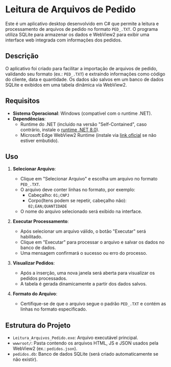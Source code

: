 # Leitura de Arquivos de Pedido

Este é um aplicativo desktop desenvolvido em C# que permite a leitura e processamento de arquivos de pedido no formato `PED_.TXT`. O programa utiliza SQLite para armazenar os dados e WebView2 para exibir uma interface web integrada com informações dos pedidos.

## Descrição

O aplicativo foi criado para facilitar a importação de arquivos de pedido, validando seu formato (ex.: `PED_.TXT`) e extraindo informações como código do cliente, data e quantidade. Os dados são salvos em um banco de dados SQLite e exibidos em uma tabela dinâmica via WebView2.

## Requisitos

- **Sistema Operacional**: Windows (compatível com o runtime .NET).
- **Dependências**:
  - Runtime do .NET (incluído na versão "Self-Contained", caso contrário, instale o [runtime .NET 8.0](https://dotnet.microsoft.com/download/dotnet/8.0)).
  - Microsoft Edge WebView2 Runtime (instale via [link oficial](https://developer.microsoft.com/en-us/microsoft-edge/webview2/) se não estiver embutido).

## Uso

1. **Selecionar Arquivo**:
   - Clique em "Selecionar Arquivo" e escolha um arquivo no formato `PED_.TXT`.
   - O arquivo deve conter linhas no formato, por exemplo:
     - Cabeçalho: `01;CNPJ`
     - Corpo(Itens podem se repetir, cabeçalho não): `02;EAN;QUANTIDADE`
   - O nome do arquivo selecionado será exibido na interface.

2. **Executar Processamento**:
   - Após selecionar um arquivo válido, o botão "Executar" será habilitado.
   - Clique em "Executar" para processar o arquivo e salvar os dados no banco de dados.
   - Uma mensagem confirmará o sucesso ou erro do processo.

3. **Visualizar Pedidos**:
   - Após a inserção, uma nova janela será aberta para visualizar os pedidos processados.
   - A tabela é gerada dinamicamente a partir dos dados salvos.

4. **Formato do Arquivo**:
   - Certifique-se de que o arquivo segue o padrão `PED_.TXT` e contém as linhas no formato especificado.

## Estrutura do Projeto

- `Leitura_Arquivos_Pedido.exe`: Arquivo executável principal.
- `wwwroot/`: Pasta contendo os arquivos HTML, JS e JSON usados pela WebView2 (ex.: `pedidos.json`).
- `pedidos.db`: Banco de dados SQLite (será criado automaticamente se não existir).
